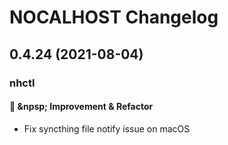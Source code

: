 # NOCALHOST Changelog

## 0.4.24 (2021-08-04)

### nhctl

#### :muscle: &npsp; Improvement & Refactor

- Fix syncthing file notify issue on macOS